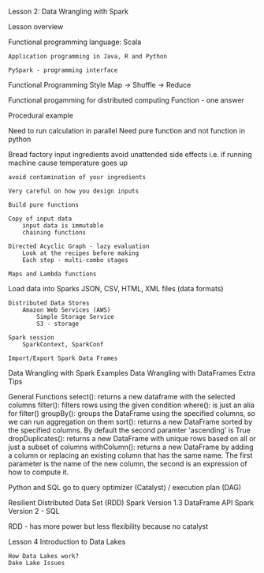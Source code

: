 Lesson 2: Data Wrangling with Spark

Lesson overview

Functional programming
    language: Scala

    Application programming in Java, R and Python

    PySpark - programming interface

Functional Programming Style
Map -> Shuffle -> Reduce

Functional progamming for distributed computing
    Function - one answer

Procedural example

Need to run calculation in parallel
    Need pure function and not function in python

Bread factory
    input ingredients
    avoid unattended side effects
        i.e. if running machine cause temperature goes up

    avoid contamination of your ingredients

    Very careful on how you design inputs

    Build pure functions

    Copy of input data
        input data is immutable
        chaining functions

    Directed Acyclic Graph - lazy evaluation
        Look at the recipes before making
        Each step - multi-combo stages

    Maps and Lambda functions

Load data into Sparks
    JSON, CSV, HTML, XML files (data formats)

    Distributed Data Stores
        Amazon Web Services (AWS)
            Simple Storage Service
            S3 - storage

    Spark session
        SparkContext, SparkConf

    Import/Export Spark Data Frames

Data Wrangling with Spark Examples
Data Wrangling with DataFrames Extra Tips

General Functions
    select(): returns a new dataframe with the selected columns
    filter(): filters rows using the given condition
    where(): is just an alia for filter()
    groupBy(): groups the DataFrame using the specified columns, so we can run aggregation on them
    sort(): returns a new DataFrame sorted by the specified columns. By default the second paramter 'ascending' is True
    dropDuplicates(): returns a new DataFrame with unique rows based on all or just a subset of columns
    withColumn(): returns a new DataFrame by adding a column or replacing an existing column that has the same name. The first parameter is the name of the new column, the second is an expression of how to compute it.

Python and SQL
    go to query optimizer (Catalyst) / execution plan (DAG)

Resilient Distributed Data Set (RDD)
    Spark Version 1.3 DataFrame API
    Spark Version 2 - SQL

RDD - has more power but less flexibility because no catalyst

Lesson 4 
    Introduction to Data Lakes

    How Data Lakes work?
    Dake Lake Issues

    